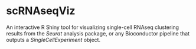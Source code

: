 # scRNAseqViz
An interactive R Shiny tool for visualizing single-cell RNAseq clustering results from the *Seurat* analysis package, or any Bioconductor pipeline that outputs a *SingleCellExperiment* object.

